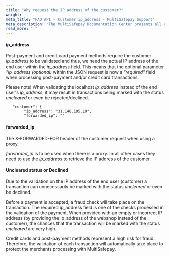 ```yaml
---
title: "Why request the IP address of the customer?"
weight:
meta_title: "FAQ API - Customer ip_address - MultiSafepay Support"
meta_description: "The MultiSafepay Documentation Center presents all relevant information about our Plugins and API. You can also find support pages for Payment Methods, Tools and General Questions as well as the contact details of our Support and Integration Teams."
read_more: "."
---
```


#### ip_address
Post-payment and credit card payment methods require the customer <i>ip_address</i> to be validated and thus, we need the actual IP address of the end user within the <i>ip_address</i> field. This means that the optional parameter <i>"ip_address (optional)</i> within the JSON request is now a <i>"required"</i> field when processing post-payment and/or credit card transactions.

Please note! When validating the localhost <i>ip_address</i> instead of the end user's <i>ip_address</i>, it may result in transactions being marked with the status _uncleared_ or even be rejected/declined.


```shell
   "customer": {
        "ip_address": "31.148.195.10",
        "forwarded_ip": "" 
```

#### forwarded_ip

The X-FORWARDED-FOR header of the customer request when using a proxy.

<i>forwarded_ip</i> is to be used when there is a proxy. In all other cases they need to use the <i>ip_address</i> to retrieve the IP address of the customer.


#### Uncleared status or Declined 
Due to the validation on the IP address of the end user (customer) a transaction can unnecessarily be marked with the status _uncleared_ or even be declined. 

Before a payment is accepted, a fraud check will take place on the transaction. The required ip_address field is one of the checks processed in the validation of the payment. When provided with an empty or incorrect IP address (by providing the ip_address of the webshop instead of the customer), the chances that the transaction will be marked with the status _uncleared_ are very high. 

Credit cards and post-payment methods represent a high risk for fraud. Therefore, the validation of each transaction will automatically take place to protect the merchants processing with MultiSafepay. 

